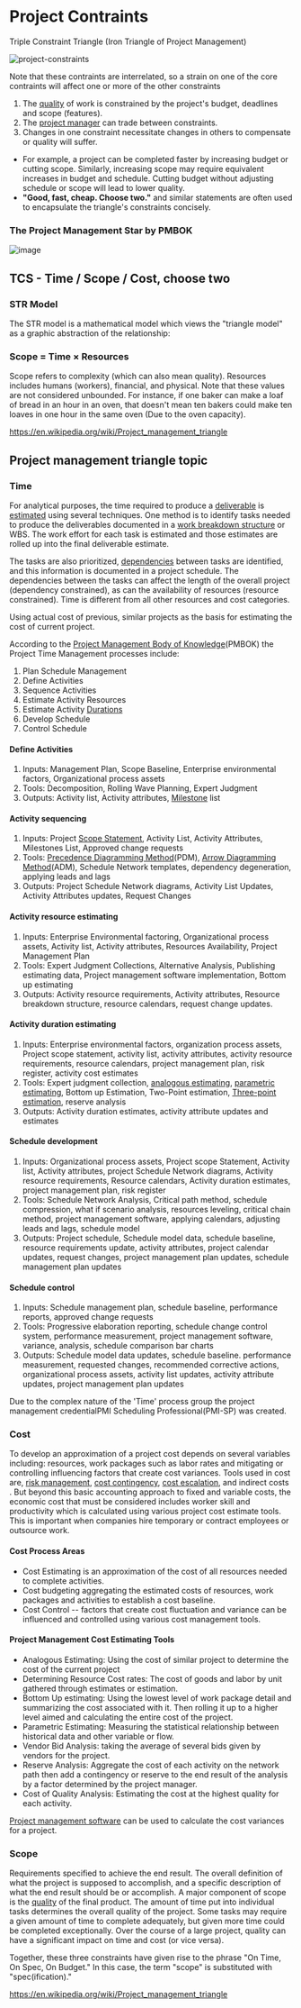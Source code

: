 # Project Contraints

Triple Constraint Triangle (Iron Triangle of Project Management)

![project-constraints](../../media/Pasted%20image%2020231123121945.png)

Note that these contraints are interrelated, so a strain on one of the core contraints will affect one or more of the other constraints

1. The [quality](https://en.wikipedia.org/wiki/Quality_(business)) of work is constrained by the project's budget, deadlines and scope (features).
2. The [project manager](https://en.wikipedia.org/wiki/Project_manager) can trade between constraints.
3. Changes in one constraint necessitate changes in others to compensate or quality will suffer.

- For example, a project can be completed faster by increasing budget or cutting scope. Similarly, increasing scope may require equivalent increases in budget and schedule. Cutting budget without adjusting schedule or scope will lead to lower quality.
- **"Good, fast, cheap. Choose two."** and similar statements are often used to encapsulate the triangle's constraints concisely.

### The Project Management Star by PMBOK

![image](../../media/Project-Management_Project-Contraints-image2.jpg)

## TCS - Time / Scope / Cost, choose two

### STR Model

The STR model is a mathematical model which views the "triangle model" as a graphic abstraction of the relationship:

### Scope = Time × Resources

Scope refers to complexity (which can also mean quality). Resources includes humans (workers), financial, and physical. Note that these values are not considered unbounded. For instance, if one baker can make a loaf of bread in an hour in an oven, that doesn't mean ten bakers could make ten loaves in one hour in the same oven (Due to the oven capacity).

https://en.wikipedia.org/wiki/Project_management_triangle

## Project management triangle topic

### Time

For analytical purposes, the time required to produce a [deliverable](https://en.wikipedia.org/wiki/Deliverable) is [estimated](https://en.wikipedia.org/wiki/Estimation_(project_management)) using several techniques. One method is to identify tasks needed to produce the deliverables documented in a [work breakdown structure](https://en.wikipedia.org/wiki/Work_breakdown_structure) or WBS. The work effort for each task is estimated and those estimates are rolled up into the final deliverable estimate.

The tasks are also prioritized, [dependencies](https://en.wikipedia.org/wiki/Dependency_(project_management)) between tasks are identified, and this information is documented in a project schedule. The dependencies between the tasks can affect the length of the overall project (dependency constrained), as can the availability of resources (resource constrained). Time is different from all other resources and cost categories.

Using actual cost of previous, similar projects as the basis for estimating the cost of current project.

According to the [Project Management Body of Knowledge](https://en.wikipedia.org/wiki/Project_Management_Body_of_Knowledge)(PMBOK) the Project Time Management processes include:

1. Plan Schedule Management
2. Define Activities
3. Sequence Activities
4. Estimate Activity Resources
5. Estimate Activity [Durations](https://en.wikipedia.org/wiki/Duration_(project_management))
6. Develop Schedule
7. Control Schedule

#### Define Activities

1. Inputs: Management Plan, Scope Baseline, Enterprise environmental factors, Organizational process assets
2. Tools: Decomposition, Rolling Wave Planning, Expert Judgment
3. Outputs: Activity list, Activity attributes, [Milestone](https://en.wikipedia.org/wiki/Milestone_(project_management)) list

#### Activity sequencing

1. Inputs: Project [Scope Statement](https://en.wikipedia.org/wiki/Scope_Statement), Activity List, Activity Attributes, Milestones List, Approved change requests
2. Tools: [Precedence Diagramming Method](https://en.wikipedia.org/wiki/Precedence_Diagramming_Method)(PDM), [Arrow Diagramming Method](https://en.wikipedia.org/wiki/Arrow_Diagramming_Method)(ADM), Schedule Network templates, dependency degeneration, applying leads and lags
3. Outputs: Project Schedule Network diagrams, Activity List Updates, Activity Attributes updates, Request Changes

#### Activity resource estimating

1. Inputs: Enterprise Environmental factoring, Organizational process assets, Activity list, Activity attributes, Resources Availability, Project Management Plan
2. Tools: Expert Judgment Collections, Alternative Analysis, Publishing estimating data, Project management software implementation, Bottom up estimating
3. Outputs: Activity resource requirements, Activity attributes, Resource breakdown structure, resource calendars, request change updates.

#### Activity duration estimating

1. Inputs: Enterprise environmental factors, organization process assets, Project scope statement, activity list, activity attributes, activity resource requirements, resource calendars, project management plan, risk register, activity cost estimates
2. Tools: Expert judgment collection, [analogous estimating](https://en.wikipedia.org/w/index.php?title=Analogous_estimating&action=edit&redlink=1), [parametric estimating](https://en.wikipedia.org/wiki/Parametric_estimating), Bottom up Estimation, Two-Point estimation, [Three-point estimation](https://en.wikipedia.org/wiki/Three-point_estimation), reserve analysis
3. Outputs: Activity duration estimates, activity attribute updates and estimates

#### Schedule development

1. Inputs: Organizational process assets, Project scope Statement, Activity list, Activity attributes, project Schedule Network diagrams, Activity resource requirements, Resource calendars, Activity duration estimates, project management plan, risk register
2. Tools: Schedule Network Analysis, Critical path method, schedule compression, what if scenario analysis, resources leveling, critical chain method, project management software, applying calendars, adjusting leads and lags, schedule model
3. Outputs: Project schedule, Schedule model data, schedule baseline, resource requirements update, activity attributes, project calendar updates, request changes, project management plan updates, schedule management plan updates

#### Schedule control

1. Inputs: Schedule management plan, schedule baseline, performance reports, approved change requests
2. Tools: Progressive elaboration reporting, schedule change control system, performance measurement, project management software, variance, analysis, schedule comparison bar charts
3. Outputs: Schedule model data updates, schedule baseline. performance measurement, requested changes, recommended corrective actions, organizational process assets, activity list updates, activity attribute updates, project management plan updates

Due to the complex nature of the 'Time' process group the project management credentialPMI Scheduling Professional(PMI-SP) was created.

### Cost

To develop an approximation of a project cost depends on several variables including: resources, work packages such as labor rates and mitigating or controlling influencing factors that create cost variances. Tools used in cost are, [risk management](https://en.wikipedia.org/wiki/Risk_management), [cost contingency](https://en.wikipedia.org/wiki/Cost_contingency), [cost escalation](https://en.wikipedia.org/wiki/Cost_escalation), and indirect costs . But beyond this basic accounting approach to fixed and variable costs, the economic cost that must be considered includes worker skill and productivity which is calculated using various project cost estimate tools. This is important when companies hire temporary or contract employees or outsource work.

#### Cost Process Areas

- Cost Estimating is an approximation of the cost of all resources needed to complete activities.
- Cost budgeting aggregating the estimated costs of resources, work packages and activities to establish a cost baseline.
- Cost Control -- factors that create cost fluctuation and variance can be influenced and controlled using various cost management tools.

#### Project Management Cost Estimating Tools

- Analogous Estimating: Using the cost of similar project to determine the cost of the current project
- Determining Resource Cost rates: The cost of goods and labor by unit gathered through estimates or estimation.
- Bottom Up estimating: Using the lowest level of work package detail and summarizing the cost associated with it. Then rolling it up to a higher level aimed and calculating the entire cost of the project.
- Parametric Estimating: Measuring the statistical relationship between historical data and other variable or flow.
- Vendor Bid Analysis: taking the average of several bids given by vendors for the project.
- Reserve Analysis: Aggregate the cost of each activity on the network path then add a contingency or reserve to the end result of the analysis by a factor determined by the project manager.
- Cost of Quality Analysis: Estimating the cost at the highest quality for each activity.

[Project management software](https://en.wikipedia.org/wiki/Project_management_software) can be used to calculate the cost variances for a project.

### Scope

Requirements specified to achieve the end result. The overall definition of what the project is supposed to accomplish, and a specific description of what the end result should be or accomplish. A major component of scope is the [quality](https://en.wikipedia.org/wiki/Quality_(business)) of the final product. The amount of time put into individual tasks determines the overall quality of the project. Some tasks may require a given amount of time to complete adequately, but given more time could be completed exceptionally. Over the course of a large project, quality can have a significant impact on time and cost (or vice versa).

Together, these three constraints have given rise to the phrase "On Time, On Spec, On Budget." In this case, the term "scope" is substituted with "spec(ification)."

https://en.wikipedia.org/wiki/Project_management_triangle
